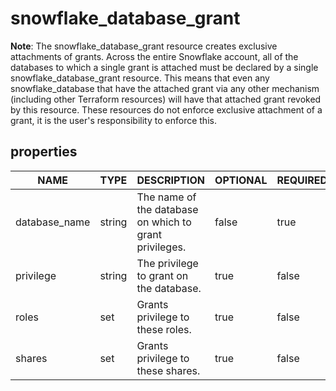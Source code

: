 
# snowflake_database_grant

<!-- These docs are auto-generated by code in ./docgen, run by with make docs. Manual edits will be overwritten. -->

**Note**: The snowflake_database_grant resource creates exclusive attachments of grants.
		Across the entire Snowflake account, all of the databases to which a single grant is attached must be declared
		by a single snowflake_database_grant resource. This means that even any snowflake_database that have the attached
		grant via any other mechanism (including other Terraform resources) will have that attached grant revoked by this resource.
		These resources do not enforce exclusive attachment of a grant, it is the user's responsibility to enforce this.
		
## properties

|     NAME      |  TYPE  |                      DESCRIPTION                       | OPTIONAL | REQUIRED  | COMPUTED | DEFAULT |
|---------------|--------|--------------------------------------------------------|----------|-----------|----------|---------|
| database_name | string | The name of the database on which to grant privileges. | false    | true      | false    |         |
| privilege     | string | The privilege to grant on the database.                | true     | false     | false    | "USAGE" |
| roles         | set    | Grants privilege to these roles.                       | true     | false     | false    |         |
| shares        | set    | Grants privilege to these shares.                      | true     | false     | false    |         |
